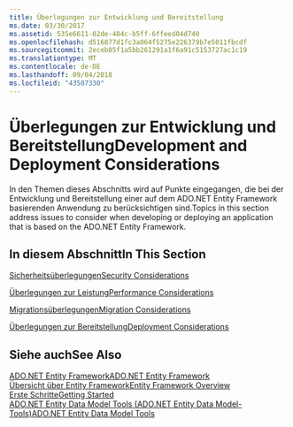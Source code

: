 ```yaml
---
title: Überlegungen zur Entwicklung und Bereitstellung
ms.date: 03/30/2017
ms.assetid: 535e6611-02de-484c-b5ff-6ffeed04d740
ms.openlocfilehash: d516877d1fc3a064f5275e226379b7e5011fbcdf
ms.sourcegitcommit: 2eceb05f1a5bb261291a1f6a91c5153727ac1c19
ms.translationtype: MT
ms.contentlocale: de-DE
ms.lasthandoff: 09/04/2018
ms.locfileid: "43507330"
---
```

# <a name="development-and-deployment-considerations"></a><span data-ttu-id="5cc12-102">Überlegungen zur Entwicklung und Bereitstellung</span><span class="sxs-lookup"><span data-stu-id="5cc12-102">Development and Deployment Considerations</span></span>
<span data-ttu-id="5cc12-103">In den Themen dieses Abschnitts wird auf Punkte eingegangen, die bei der Entwicklung und Bereitstellung einer auf dem ADO.NET Entity Framework basierenden Anwendung zu berücksichtigen sind.</span><span class="sxs-lookup"><span data-stu-id="5cc12-103">Topics in this section address issues to consider when developing or deploying an application that is based on the ADO.NET Entity Framework.</span></span>  
  
## <a name="in-this-section"></a><span data-ttu-id="5cc12-104">In diesem Abschnitt</span><span class="sxs-lookup"><span data-stu-id="5cc12-104">In This Section</span></span>  
 [<span data-ttu-id="5cc12-105">Sicherheitsüberlegungen</span><span class="sxs-lookup"><span data-stu-id="5cc12-105">Security Considerations</span></span>](../../../../../docs/framework/data/adonet/ef/security-considerations.md)  
  
 [<span data-ttu-id="5cc12-106">Überlegungen zur Leistung</span><span class="sxs-lookup"><span data-stu-id="5cc12-106">Performance Considerations</span></span>](../../../../../docs/framework/data/adonet/ef/performance-considerations.md)  
  
 [<span data-ttu-id="5cc12-107">Migrationsüberlegungen</span><span class="sxs-lookup"><span data-stu-id="5cc12-107">Migration Considerations</span></span>](../../../../../docs/framework/data/adonet/ef/migration-considerations.md)  
  
 [<span data-ttu-id="5cc12-108">Überlegungen zur Bereitstellung</span><span class="sxs-lookup"><span data-stu-id="5cc12-108">Deployment Considerations</span></span>](../../../../../docs/framework/data/adonet/ef/deployment-considerations.md)  
  
## <a name="see-also"></a><span data-ttu-id="5cc12-109">Siehe auch</span><span class="sxs-lookup"><span data-stu-id="5cc12-109">See Also</span></span>  
 [<span data-ttu-id="5cc12-110">ADO.NET Entity Framework</span><span class="sxs-lookup"><span data-stu-id="5cc12-110">ADO.NET Entity Framework</span></span>](../../../../../docs/framework/data/adonet/ef/index.md)  
 [<span data-ttu-id="5cc12-111">Übersicht über Entity Framework</span><span class="sxs-lookup"><span data-stu-id="5cc12-111">Entity Framework Overview</span></span>](../../../../../docs/framework/data/adonet/ef/overview.md)  
 [<span data-ttu-id="5cc12-112">Erste Schritte</span><span class="sxs-lookup"><span data-stu-id="5cc12-112">Getting Started</span></span>](../../../../../docs/framework/data/adonet/ef/getting-started.md)  
 [<span data-ttu-id="5cc12-113">ADO.NET Entity Data Model Tools (ADO.NET Entity Data Model-Tools)</span><span class="sxs-lookup"><span data-stu-id="5cc12-113">ADO.NET Entity Data Model  Tools</span></span>](https://msdn.microsoft.com/library/91076853-0881-421b-837a-f582f36be527)
